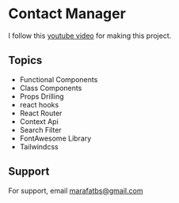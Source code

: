 
# Contact Manager
I follow this [youtube video](https://www.youtube.com/watch?v=0riHps91AzE) for making
this project. 




## Topics
- Functional Components
- Class Components
- Props Drilling
- react hooks
- React Router
- Context Api
- Search Filter
- FontAwesome Library 
- Tailwindcss



## Support

For support, email marafatbs@gmail.com 

